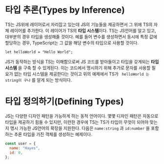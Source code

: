 # 타입 추론(Types by Inference)

TS는 JS위에 레이어로서 자리잡고 있는데 JS의 기능들을 제공하면서 그 위에 TS의 자체 레이어를 추가한다.
이 레이어가 TS의 **타입 시스템**이다.
TS는 JS언어를 알고 있고, 대부분의 경우 타입을 생성해줄 것이다. 예를 들어 변수를 생성하면서 동시에 특정 값에 할당하는 경우, TypeScript는 그 값을 해당 변수의 타입으로 사용할 것이다.
```{.JAVASCRIPT}
let helloWorld = "Hello World";
```
JS가 동작하는 방식을 TS는 이해함으로써 JS 코드를 받아들이고 타입을 갖게되는 **타입 시스템** 을 구축 할 수 있게된다. 이는 코드에서 명시하기 위해 추가로 문자를 사용할 필요가 없는 타입 시스템을 제공한다는 것이고
위의 예제에서 TS가 ``` helloWorld 는 string이 구나``` 를 알게 되는 방식이다.

# 타입 정의하기(Defining Types)

JS는 다양한 디자인 패턴을 가능하게 하는 동적 언어이다. 몇몇 디자인 패턴은 자동으로 타입을 제공하기 힘들 수 있지만, 이런한 경우에 TS는 TS가 타입이 무엇이 되어야 맞는지 명시 가능한 JS언어의 확장을
지원한다.
다음은 ```name:string``` 과 ```id:number``` 을 포함하는 추론 타입을 가진 객체를 생성하는 예제이다.
```Javascript
const user = {
  name: "Hayes",
  id: 0,
};
```
